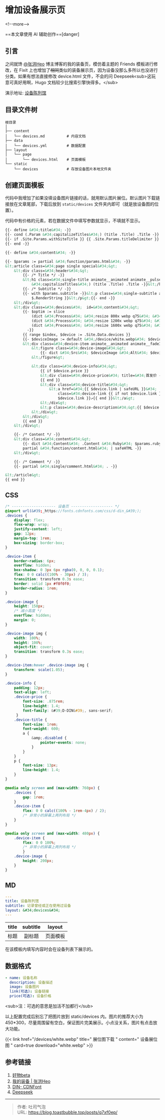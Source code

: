 # 增加设备展示页


&lt;!--more--&gt;

==本文章使用 AI 辅助创作==[danger]
## 引言
之间就馋 [@张洪Heo](https://blog.zhheo.com/equipment/) 博主博客的我的装备页，模仿着主题的 Friends 模板进行修改，在 Fixit 上也增加了~~相同~~类似的装备展示页，因为设备没那么多所以也没进行分类。如果有想法直接修改 device.html 文件，不会的问 Deepseek&lt;sub&gt;这玩意可真好用啊，Hugo 文档较少比搜索引擎快得多。&lt;/sub&gt;

演示地址: [设备陈列馆](/devices)

## 目录文件树

``` { title=&#34;文件树状图&#34;}
根目录
│
├── content
│   └── devices.md          # 内容文档
├── data
│   └── devices.yml         # 数据配置
├── layout
│   └── page
│       └── devices.html    # 页面模板
└── static
    └── devices             # 存放设备图片本地文件夹
```

## 创建页面模板
代码中我增加了如果没填设备图片链接的话，就用默认图片展位。默认图片下载链接放在文章尾部，下载后放到 `static/devices` 文件夹内即可（就是放设备图的位置）。

代码中有价格的元素，若在数据文件中填写参数就显示，不填就不显示。
```html {title=&#34;layout/page/devices.html&#34;}
{{- define &#34;title&#34; -}}
{{- cond (.Param &#34;capitalizeTitles&#34;) (title .Title) .Title -}}
{{- if .Site.Params.withSiteTitle }} {{ .Site.Params.titleDelimiter }} {{ .Site.Title }}{{- end -}}
{{- end -}}

{{- define &#34;content&#34; -}}

{{- $params := partial &#34;function/params.html&#34; -}}
&lt;article class=&#34;page single special&#34;&gt;
    &lt;div class=&#34;header&#34;&gt;
        {{- /* Title */ -}}
        &lt;h1 class=&#34;single-title animate__animated animate__pulse animate__faster&#34;&gt;{{- cond (.Param
            &#34;capitalizeTitles&#34;) (title .Title) .Title -}}&lt;/h1&gt;
        {{- /* Subtitle */ -}}
        {{- with $params.subtitle -}}&lt;p class=&#34;single-subtitle animate__animated animate__fadeIn&#34;&gt;{{ . |
            $.RenderString }}&lt;/p&gt;{{- end -}}
    &lt;/div&gt;
    &lt;div class=&#34;devices&#34;  id=&#34;content&#34;&gt;
        {{- $optim := slice 
            (dict &#34;Process&#34; &#34;resize 800x webp q75&#34; &#34;descriptor&#34; &#34;800w&#34;)
            (dict &#34;Process&#34; &#34;resize 1200x webp q75&#34; &#34;descriptor&#34; &#34;1200w&#34;)
            (dict &#34;Process&#34; &#34;resize 1600x webp q75&#34; &#34;descriptor&#34; &#34;1600w&#34;)
          -}}
        {{ range $index, $device := .Site.Data.devices }}
        {{- $deviceImage := default &#34;/device/white.webp&#34; $device.image -}}
        &lt;div class=&#34;device-item animate__animated animate__fadeIn&#34;&gt;
            &lt;figure class=&#34;device-image&#34;&gt;
                {{- dict &#34;Src&#34; $deviceImage &#34;Alt&#34; $device.name &#34;Title&#34; $device.description &#34;Caption&#34; $device.name &#34;Loading&#34; &#34;lazy&#34; &#34;Linked&#34; true &#34;OptimConfig&#34; $optim | partial &#34;plugin/image.html&#34; -}}
            &lt;/figure&gt;

            &lt;div class=&#34;device-info&#34;&gt;
                {{ if $device.price }}
                &lt;div class=&#34;device-price&#34; title=&#34;首发价 - {{ $device.price}}&#34;&gt;{{ $device.price}}&lt;/div&gt;
                {{ end }}
                &lt;div class=&#34;device-title&#34;&gt;
                    &lt;a href=&#34;{{ $device.link | safeURL }}&#34;
                        class=&#34;device-link {{ if not $device.link }}disabled{{ end }}&#34;&gt;{{ $device.name}} {{ if
                        $device.link }}↗{{ end }}&lt;/a&gt;
                &lt;/div&gt;
                &lt;p class=&#34;device-description&#34;&gt;{{ $device.description }}&lt;/p&gt;
            &lt;/div&gt;
        &lt;/div&gt;
        {{ end }}
    &lt;/div&gt;

    {{- /* Content */ -}}
    &lt;div class=&#34;content&#34;&gt;
        {{- dict &#34;Content&#34; .Content &#34;Ruby&#34; $params.ruby &#34;Fraction&#34; $params.fraction &#34;Fontawesome&#34; $params.fontawesome |
        partial &#34;function/content.html&#34; | safeHTML -}}
    &lt;/div&gt;

    {{- /* Comment */ -}}
    {{- partial &#34;single/comment.html&#34; . -}}

&lt;/article&gt;
{{ end }}
```

## CSS
```SCSS {title=&#34;assest/css/_custom.scss中添加&#34;}
/* -------------------- 设备页 ------------------- */
@import url(&#39;_https://fonts.cdnfonts.com/css/d-din_&#39;);
.devices {
    display: flex;
    flex-wrap: wrap;
    justify-content: left;
    gap: 12px;
    margin-top: 1rem;
    box-sizing: border-box;
}

.device-item {
    border-radius: 6px;
    overflow: hidden;
    box-shadow: 0 3px 6px rgba(0, 0, 0, 0.1);
    flex: 0 0 calc((100% - 30px) / 3);
    transition: transform 0.3s ease;
    border: solid 1px #f0f0f0;
    border-radius: 1rem;
}

.device-image {
    height: 150px;
    /* 减小高度 */
    overflow: hidden;
    margin: 0;
}

.device-image img {
    width: 100%;
    height: 100%;
    object-fit: cover;
    transition: transform 0.3s ease;
}

.device-item:hover .device-image img {
    transform: scale(1.05);
}

.device-info {
    padding: 12px;
    text-align: left;
	.device-price {
		font-size: .875rem;
		line-height: 1.4;
		font-family: &#39;D-DIN&#39;, sans-serif;
	 }
	.device-title {
	    font-size: 1rem;
	    font-weight: 600;
	    a {
	        &amp;.disabled {
	            pointer-events: none;
	        }
	    }
	}
    p {
        font-size: 13px;
        line-height: 1.4;
    }
}

@media only screen and (max-width: 760px) {
	.devices {
        gap: 1rem;
	}
    .device-item {
		flex: 0 0 calc((100% - 1rem-4px) / 2);
	    /* 非常小的屏幕上两列布局 */
    }
}

@media only screen and (max-width: 480px) {
	.device-item {
        flex: 0 0 100%;
        /* 非常小的屏幕上两列布局 */
        }
    .device-image {
        height: 200px;
    }
}

```

## MD
```yaml {title=&#34;content/devices.md&#34;}
---
title: 设备陈列馆
subtitle: 记录曾经或正在使用过设备
layout: &#34;devices&#34;
---
```

| title | subtitle | layout |
| :---: | :------: | :----: |
|  标题   |   副标题    |  页面模板  |

在该模板内填写内容时会在设备列表下展示的。
## 数据格式
```yaml {title=&#34;data/devices.yml&#34;}
- name: 设备名称
  description: 设备描述
  image: 设备图片
  link(可选): 设备链接
  price(可选): 设备价格
```
&lt;sub&gt;注：可选的意思是加活不加都行&lt;/sub&gt;

以上配置完成后别忘了把图片放到 static/devices 内。图片的推荐大小为 450*300，尽量周围留有空白，保证图片完美展示。小点没关系，图片有点击放大功能。

{{&lt; link href=&#34;/devices/white.webp&#34; title=&#34; 展位图下载 &#34; content=&#34; 设备展位图 &#34; card=true download=&#34;white.webp&#34; &gt;}}

## 参考链接

1. [好物beta](https://www.eallion.com/goods/)
2. [我的装备 \| 张洪Heo](https://blog.zhheo.com/equipment/)
3. [DIN- CDNFont](https://www.cdnfonts.com/d-din.font?__cf_chl_rt_tk=nzoRSStBfMypN47isN61eMWawNeHcy8.CopGOguj1xY-1743081133-1.0.1.1-69LlfaZhF0D42wp0OyGq0SLegJwnQdLdxinvpahQRbY)
4. [Deepseek](https://www.deepseek.com)

---

> 作者: 吐司气泡  
> URL: https://blog.toastbubble.top/posts/q7xf0ep/  


